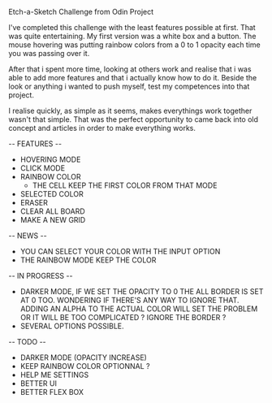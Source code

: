 Etch-a-Sketch Challenge from Odin Project


I've completed this challenge with the least features possible at first. That was quite entertaining. My first version was a white box and a button. The mouse hovering was putting rainbow colors from a 0 to 1 opacity each time you was passing over it. 

After that i spent more time, looking at others work and realise that i was able to add more features and that i actually know how to do it. Beside the look or anything i wanted to push myself, test my competences into that project. 

I realise quickly, as simple as it seems, makes everythings work together wasn't that simple. That was the perfect opportunity to came back into old concept and articles in order to make everything works. 


-- FEATURES --

- HOVERING MODE
- CLICK MODE
- RAINBOW COLOR
    - THE CELL KEEP THE FIRST COLOR FROM THAT MODE
- SELECTED COLOR
- ERASER
- CLEAR ALL BOARD
- MAKE A NEW GRID

-- NEWS --

 - YOU CAN SELECT YOUR COLOR WITH THE INPUT OPTION
 - THE RAINBOW MODE KEEP THE COLOR

 -- IN PROGRESS --

 - DARKER MODE, IF WE SET THE OPACITY TO 0 THE ALL BORDER IS SET AT 0 TOO. WONDERING IF THERE'S ANY WAY TO IGNORE THAT. ADDING AN ALPHA TO THE ACTUAL COLOR WILL SET THE PROBLEM OR IT WILL BE TOO COMPLICATED ? IGNORE THE BORDER ?
 - SEVERAL OPTIONS POSSIBLE. 

-- TODO --

- DARKER MODE (OPACITY INCREASE)
- KEEP RAINBOW COLOR OPTIONNAL ? 
- HELP ME SETTINGS 
- BETTER UI
- BETTER FLEX BOX
